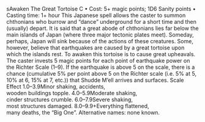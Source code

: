 sAwaken The Great Tortoise C
• Cost: 5+ magic points; 1D6 Sanity points
• Casting time: 1+ hour
This Japanese spell allows the caster to summon chthonians 
who burrow and “dance” underground for a short time and 
then (usually) depart.
It is said that a great abode of chthonians lies far below 
the main islands of Japan (where three major tectonic plates 
meet). Someday, perhaps, Japan will sink because of the actions 
of these creatures. Some, however, believe that earthquakes 
are caused by a great tortoise upon which the islands rest. To 
awaken this tortoise is to cause great upheavals.
The caster invests 5 magic points for each point of 
earthquake power on the Richter Scale (1–9). If the 
earthquake is above 5 on the scale, there is a chance 
(cumulative 5% per point above 5 on the Richter scale 
(i.e. 5% at 5, 10% at 6, 15% at 7, etc.)) that Shudde M’ell 
arrives and surfaces.
Scale Effect
1.0–3.9Minor shaking, accidents,  
wooden buildings topple.
4.0–5.9Moderate shaking,  
cinder structures crumble.
6.0–7.9Severe shaking,  
most structures damaged.
8.0–9.9+Everything flattened,  
many deaths, the “Big One”.
Alternative names: none known.

